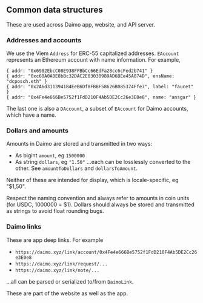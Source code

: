 ## Common data structures

These are used across Daimo app, website, and API server.

### Addresses and accounts

We use the Viem `Address` for ERC-55 capitalized addresses. `EAccount`
represents an Ethereum account with name information. For example,

```
{ addr: "0x6982EbcC08E938FFBbCc66EdFa28cc6cFed2b741" }
{ addr: "0xc60A0A0E8bBc32DAC2E03030989AD6BEe45A874D", ensName: "dcposch.eth" }
{ addr: "0x2A6d311394184EeB6Df8FBBF58626B085374Ffe7", label: "faucet" }
{ addr: "0x4Fe4e666Be5752f1FdD210F4Ab5DE2Cc26e3E0e8", name: "ansgar" }
```

The last one is also a `DAccount`, a subset of `EAccount` for Daimo accounts,
which have a name.

### Dollars and amounts

Amounts in Daimo are stored and transmitted in two ways:

- As bigint `amount`, eg `1500000`
- As string `dollars`, eg `"1.50"`
  ...each can be losslessly converted to the other. See `amountToDollars` and
  `dollarsToAmount`.

Neither of these are intended for display, which is locale-specific, eg "$1,50".

Respect the naming convention and always refer to amounts in coin units (for
USDC, 1000000 = $1). Dollars should always be stored and transmitted as strings
to avoid float rounding bugs.

### Daimo links

These are app deep links. For example

- `https://daimo.xyz/link/account/0x4Fe4e666Be5752f1FdD210F4Ab5DE2Cc26e3E0e8`
- `https://daimo.xyz/link/request/...`
- `https://daimo.xyz/link/note/...`

...all can be parsed or serialized to/from `DaimoLink`.

These are part of the website as well as the app.
